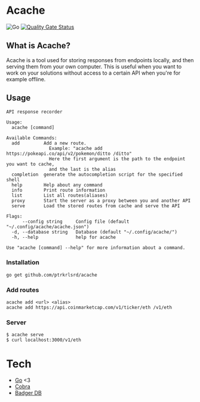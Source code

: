 # Acache
![Go](https://github.com/ptrkrlsrd/acache/workflows/Go/badge.svg)
[![Quality Gate Status](https://sonarcloud.io/api/project_badges/measure?project=ptrkrlsrd_acache&metric=alert_status)](https://sonarcloud.io/dashboard?id=ptrkrlsrd_acache)

## What is Acache?

Acache is a tool used for storing responses from endpoints locally, and then serving them from your own computer. This is useful when you want to work on your solutions without access to a certain API when you're for example offline.  

## Usage
```
API response recorder

Usage:
  acache [command]

Available Commands:
  add         Add a new route. 
                Example: "acache add https://pokeapi.co/api/v2/pokemon/ditto /ditto"
                Here the first argument is the path to the endpoint you want to cache, 
                and the last is the alias
  completion  generate the autocompletion script for the specified shell
  help        Help about any command
  info        Print route information
  list        List all routes(aliases)
  proxy       Start the server as a proxy between you and another API
  serve       Load the stored routes from cache and serve the API

Flags:
      --config string     Config file (default "~/.config/acache/acache.json")
  -d, --database string   Database (default "~/.config/acache/")
  -h, --help              help for acache

Use "acache [command] --help" for more information about a command.
```

### Installation
```
go get github.com/ptrkrlsrd/acache
```

### Add routes
```
acache add <url> <alias>
acache add https://api.coinmarketcap.com/v1/ticker/eth /v1/eth
```


### Server
```
$ acache serve
$ curl localhost:3000/v1/eth
```

# Tech
- [Go](https://golang.org/) <3
- [Cobra](https://github.com/spf13/cobra)
- [Badger DB](https://github.com/dgraph-io/badger)
